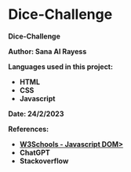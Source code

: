 # Dice-Challenge
<h><b>Dice-Challenge</h></b>

<html>
<h><b>Author: Sana Al Rayess</b></h>
<p><b>Languages used in this project:</b> <ul>
                                        <li><b>HTML</b></li>
                                        <li><b>CSS</b></li>
                                        <li><b>Javascript</b></li>
                                        </ul></p> 
<p><b>Date: 24/2/2023</b></p>
<p><b> References:<b> <ul>
                <li> <a href="https://www.w3schools.com/javascript">W3Schools - Javascript DOM></a></li>
                <li>ChatGPT</li>
                <li>Stackoverflow</li>
                   </ul>
</html>
